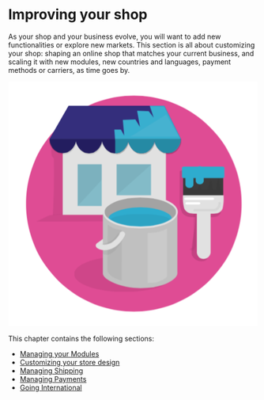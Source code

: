 # Improving your shop

As your shop and your business evolve, you will want to add new functionalities or explore new markets. This section is all about customizing your shop: shaping an online shop that matches your current business, and scaling it with new modules, new countries and languages, payment methods or carriers, as time goes by.

![](../../.gitbook/assets/51839884.png)

This chapter contains the following sections:

* [Managing your Modules](managing-your-modules/)
* [Customizing your store design](customizing-your-store-design/)
* [Managing Shipping](managing-shipping/)
* [Managing Payments](managing-payments/)
* [Going International](going-international/)

